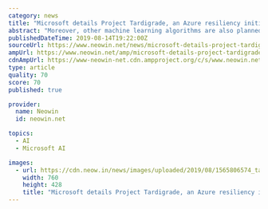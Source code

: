 ```yaml
---
category: news
title: "Microsoft details Project Tardigrade, an Azure resiliency initiative"
abstract: "Moreover, other machine learning algorithms are also planned to be deployed in order to provide assistance in repair tasks. Microsoft believes that platform resiliency is a significant component of Azure. As such, the tech giant will continue improving ..."
publishedDateTime: 2019-08-14T19:22:00Z
sourceUrl: https://www.neowin.net/news/microsoft-details-project-tardigrade-an-azure-resiliency-initiative
ampUrl: https://www.neowin.net/amp/microsoft-details-project-tardigrade-an-azure-resiliency-initiative/
cdnAmpUrl: https://www-neowin-net.cdn.ampproject.org/c/s/www.neowin.net/amp/microsoft-details-project-tardigrade-an-azure-resiliency-initiative/
type: article
quality: 70
score: 70
published: true

provider:
  name: Neowin
  id: neowin.net

topics:
  - AI
  - Microsoft AI

images:
  - url: https://cdn.neow.in/news/images/uploaded/2019/08/1565806574_tardigrades_story.jpg
    width: 760
    height: 428
    title: "Microsoft details Project Tardigrade, an Azure resiliency initiative"
---
```

